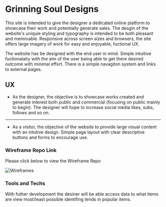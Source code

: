 # Grinning Soul Designs

This site is intended to give the designer a dedicated online platform to showcase their work and potentially generate sales. The desgin of the website's uniquie styling and typography is intended to be both pleasant and memroable. Responsive across screen sizes and browsers, the site offers large imagery of work for easy and enjoyable, fuctional UX.

The website has be designed with the end user in mind. Simple intuitive fuctionalaity with the aim of the user being able to get there desired outcome with minimal effort. There is a simple navagiton system and links to external pages.

## UX

* As the designer, the objective is to showcase works created and generate interest both public and commercial (focusing on public mainly to begin). The designer will hope to increase social media likes, subs, follows and so on. 

<hr />

* As a visitor, the objective of the website to provide large visual content with an intutive design. Simple page layout with clear descriptive buttons and forms to encourage use. 
 
 ### Wireframe Repo Link

Please click below to view the Wireframe Repo

![Wireframes](https://github.com/NickBell123/ginning-soul-design/blob/master/assets/images/wireframes)

### Tools and Techs
With futher development the desiner will be able access data to what items are view most/least possible identifing tends in popular items.